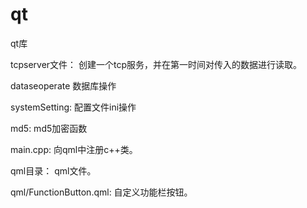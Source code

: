 # qt
qt库

tcpserver文件：
创建一个tcp服务，并在第一时间对传入的数据进行读取。

dataseoperate
数据库操作

systemSetting:
配置文件ini操作

md5:
md5加密函数

main.cpp:
向qml中注册c++类。

qml目录：
qml文件。

qml/FunctionButton.qml:
自定义功能栏按钮。